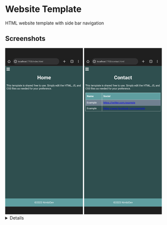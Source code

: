 # Website Template
HTML website template with side bar navigation

## Screenshots

<div align="center">
<img src="/.github/assets/Screenshot_1.png?" width="250px" alt="Screenshot_1"> <img src="/.github/assets/Screenshot_2.png?" width="250px" alt="Screenshot_2">
</div>

<details>
This project is built and maintained via Android phone. As such the screenshots represent the mobile layout. However this project should auto adjust to desktop layout as well.
</details>